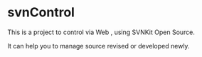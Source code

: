 # svnControl

This is a project to control via Web , using SVNKit Open Source.

It can help you to manage source revised or developed newly.
